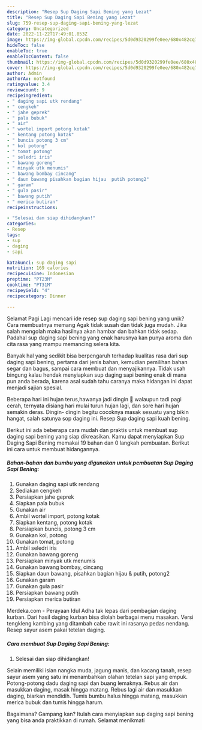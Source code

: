 ```yaml
---
description: "Resep Sup Daging Sapi Bening yang Lezat"
title: "Resep Sup Daging Sapi Bening yang Lezat"
slug: 759-resep-sup-daging-sapi-bening-yang-lezat
category: Uncategorized
date: 2022-11-22T17:49:01.853Z
image: https://img-global.cpcdn.com/recipes/5d0d9320299fe0ee/680x482cq70/sup-daging-sapi-bening-foto-resep-utama.jpg
hideToc: false
enableToc: true
enableTocContent: false
thumbnail: https://img-global.cpcdn.com/recipes/5d0d9320299fe0ee/680x482cq70/sup-daging-sapi-bening-foto-resep-utama.jpg
cover: https://img-global.cpcdn.com/recipes/5d0d9320299fe0ee/680x482cq70/sup-daging-sapi-bening-foto-resep-utama.jpg
author: Admin
authorAv: notfound
ratingvalue: 3.4
reviewcount: 9
recipeingredient:
- " daging sapi utk rendang"
- " cengkeh"
- " jahe geprek"
- " pala bubuk"
- " air"
- " wortel import potong kotak"
- " kentang potong kotak"
- " buncis potong 3 cm"
- " kol potong"
- " tomat potong"
- " seledri iris"
- " bawang goreng"
- " minyak utk menumis"
- " bawang bombay cincang"
- " daun bawang pisahkan bagian hijau  putih potong2"
- " garam"
- " gula pasir"
- " bawang putih"
- " merica butiran"
recipeinstructions:

- "Selesai dan siap dihidangkan!"
categories:
- Resep
tags:
- sup
- daging
- sapi

katakunci: sup daging sapi 
nutrition: 169 calories
recipecuisine: Indonesian
preptime: "PT23M"
cooktime: "PT31M"
recipeyield: "4"
recipecategory: Dinner

---
```



Selamat Pagi Lagi mencari ide resep sup daging sapi bening yang unik? Cara membuatnya memang Agak tidak susah dan tidak juga mudah. Jika salah mengolah maka hasilnya akan hambar dan bahkan tidak sedap. Padahal sup daging sapi bening yang enak harusnya kan punya aroma dan cita rasa yang mampu memancing selera kita.


Banyak hal yang sedikit bisa berpengaruh terhadap kualitas rasa dari sup daging sapi bening, pertama dari jenis bahan, kemudian pemilihan bahan segar dan bagus, sampai cara membuat dan menyajikannya. Tidak usah bingung kalau hendak menyiapkan sup daging sapi bening enak di mana pun anda berada, karena asal sudah tahu caranya maka hidangan ini dapat menjadi sajian spesial.

Beberapa hari ini hujan terus,hawanya jadi dingin 🍃 walaupun tadi pagi cerah, ternyata disiang hari mulai turun hujan lagi, dan sore hari hujan semakin deras. Dingin- dingin begitu cocoknya masak sesuatu yang bikin hangat, salah satunya sop daging ini. Resep Sup daging sapi kuah bening.


Berikut ini ada beberapa cara mudah dan praktis untuk membuat sup daging sapi bening yang siap dikreasikan. Kamu dapat menyiapkan Sup Daging Sapi Bening memakai 19 bahan dan 0 langkah pembuatan. Berikut ini cara untuk membuat hidangannya.

<!--inarticleads1-->

##### Bahan-bahan dan bumbu yang digunakan untuk pembuatan Sup Daging Sapi Bening:

1. Gunakan  daging sapi utk rendang
1. Sediakan  cengkeh
1. Persiapkan  jahe geprek
1. Siapkan  pala bubuk
1. Gunakan  air
1. Ambil  wortel import, potong kotak
1. Siapkan  kentang, potong kotak
1. Persiapkan  buncis, potong 3 cm
1. Gunakan  kol, potong
1. Gunakan  tomat, potong
1. Ambil  seledri iris
1. Gunakan  bawang goreng
1. Persiapkan  minyak utk menumis
1. Gunakan  bawang bombay, cincang
1. Siapkan  daun bawang, pisahkan bagian hijau &amp; putih, potong2
1. Gunakan  garam
1. Gunakan  gula pasir
1. Persiapkan  bawang putih
1. Persiapkan  merica butiran


Merdeka.com - Perayaan Idul Adha tak lepas dari pembagian daging kurban. Dari hasil daging kurban bisa diolah berbagai menu masakan. Versi tengkleng kambing yang ditambah cabe rawit ini rasanya pedas nendang. Resep sayur asem pakai tetelan daging. 

<!--inarticleads2-->

##### Cara membuat Sup Daging Sapi Bening:


1. Selesai dan siap dihidangkan!

Selain memiliki isian nangka muda, jagung manis, dan kacang tanah, resep sayur asem yang satu ini menambahkan olahan tetelan sapi yang empuk. Potong-potong dadu daging sapi dan buang lemaknya. Rebus air dan masukkan daging, masak hingga matang. Rebus lagi air dan masukkan daging, biarkan mendidih. Tumis bumbu halus hingga matang, masukkan merica bubuk dan tumis hingga harum. 

Bagaimana? Gampang kan? Itulah cara menyiapkan sup daging sapi bening yang bisa anda praktikkan di rumah. Selamat menikmati
